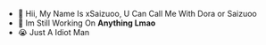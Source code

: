 - 🗿 Hii, My Name Is xSaizuoo, U Can Call Me With Dora or Saizuoo
- 🥲 Im Still Working On **Anything Lmao**
- 😭 Just A Idiot Man
